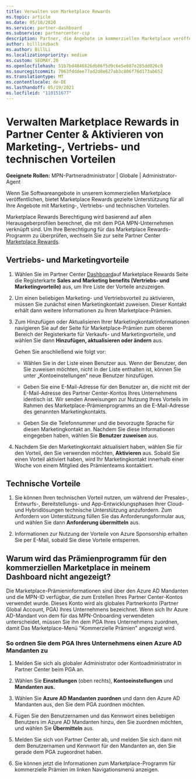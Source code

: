 ```yaml
---
title: Verwalten von Marketplace Rewards
ms.topic: article
ms.date: 05/18/2020
ms.service: partner-dashboard
ms.subservice: partnercenter-csp
description: Partner, die Angebote im kommerziellen Marketplace veröffentlichen, sind für Vorteile berechtigt, die Marketingsupport anbieten.
author: billlinzbach
ms.author: BillLi
ms.localizationpriority: medium
ms.custom: SEOMAY.20
ms.openlocfilehash: 51b7bd4846826db86f5d9c6e5e087e285dd026c0
ms.sourcegitcommit: 7063fdddee77ad2d8e627ab3c806f76d173ab652
ms.translationtype: MT
ms.contentlocale: de-DE
ms.lasthandoff: 05/19/2021
ms.locfileid: "110151677"
---
```

# <a name="manage-marketplace-rewards-in-partner-center--activate-marketing-sales-and-technical-benefits"></a>Verwalten Marketplace Rewards in Partner Center & Aktivieren von Marketing-, Vertriebs- und technischen Vorteilen

**Geeignete Rollen:** MPN-Partneradministrator | Globale | Administrator-Agent

Wenn Sie Softwareangebote in unserem kommerziellen Marketplace veröffentlichen, bietet Marketplace Rewards gezielte Unterstützung für all Ihre Angebote mit Marketing-, Vertriebs- und technischen Vorteilen.

Marketplace Rewards Berechtigung wird basierend auf allen Herausgeberprofilen berechnet, die mit dem PGA MPN-Unternehmen verknüpft sind. Um Ihre Berechtigung für das Marketplace Rewards-Programm zu überprüfen, wechseln Sie zur seite Partner Center [Marketplace Rewards](https://partner.microsoft.com/dashboard/mpn/program/commercialmarketplace).

## <a name="sales-and-marketing-benefits"></a>Vertriebs- und Marketingvorteile

1. Wählen Sie im Partner Center [Dashboard](https://partner.microsoft.com/dashboard)auf Marketplace Rewards Seite die Registerkarte **Sales and Marketing benefits (Vertriebs- und Marketingvorteile)** aus, um Ihre Liste der Vorteile anzuzeigen. 

2. Um einen beliebigen Marketing- und Vertriebsvorteil zu aktivieren, müssen Sie zunächst einen Marketingkontakt zuweisen. Dieser Kontakt erhält dann weitere Informationen zu Ihren Marketplace-Prämien.

3. Zum Hinzufügen oder Aktualisieren Ihrer Marketingkontaktinformationen navigieren Sie auf der Seite für Marketplace-Prämien zum oberen Bereich der Registerkarte für Verkaufs- und Marketingvorteile, und wählen Sie dann **Hinzufügen, aktualisieren oder ändern** aus. 

   Gehen Sie anschließend wie folgt vor:

   - Wählen Sie in der Liste einen Benutzer aus. Wenn der Benutzer, den Sie zuweisen möchten, nicht in der Liste enthalten ist, können Sie unter „Kontoeinstellungen“ neue Benutzer hinzufügen.

   - Geben Sie eine E-Mail-Adresse für den Benutzer an, die nicht mit der E-Mail-Adresse des Partner Center-Kontos Ihres Unternehmens identisch ist. Wir senden Anweisungen zur Nutzung Ihres Vorteils im Rahmen des Marketplace-Prämienprogramms an die E-Mail-Adresse des genannten Marketingkontakts.

   - Geben Sie die Telefonnummer und die bevorzugte Sprache für diesen Marketingkontakt an. Nachdem Sie diese Informationen eingegeben haben, wählen Sie **Benutzer zuweisen** aus.

4. Nachdem Sie den Marketingkontakt aktualisiert haben, wählen Sie für den Vorteil, den Sie verwenden möchten, **Aktivieren** aus. Sobald Sie einen Vorteil aktiviert haben, wird Ihr Marketingkontakt innerhalb einer Woche von einem Mitglied des Prämienteams kontaktiert.

## <a name="technical-benefits"></a>Technische Vorteile

1. Sie können Ihren technischen Vorteil nutzen, um während der Presales-, Entwurfs-, Bereitstellungs- und App-Entwicklungsphasen Ihrer Cloud- und Hybridlösungen technische Unterstützung anzufordern. Zum Anfordern von Unterstützung füllen Sie das Anforderungsformular aus, und wählen Sie dann **Anforderung übermitteln** aus.

2. Informationen zur Nutzung der Vorteile von Azure Sponsorship erhalten Sie per E-Mail, sobald Sie diese Vorteile entsperren.

## <a name="why-cant-i-see-the-commercial-marketplace-rewards-program-on-my-dashboard"></a>Warum wird das Prämienprogramm für den kommerziellen Marketplace in meinem Dashboard nicht angezeigt?

Die Marketplace-Prämieninformationen sind über den Azure AD Mandanten und die MPN-ID verfügbar, die zum Erstellen Ihres Partner Center-Kontos verwendet wurde. Dieses Konto wird als globales Partnerkonto (Partner Global Account, PGA) Ihres Unternehmens bezeichnet. Wenn sich Ihr Azure AD-Mandant von dem für das MPN-Onboarding verwendeten unterscheidet, müssen Sie ihn dem PGA Ihres Unternehmens zuordnen, damit Das Marketplace-Menü "Kommerzielle Prämien" angezeigt wird.

### <a name="to-associate-an-azure-ad-tenant-with-the-pga-of-your-company"></a>So ordnen Sie dem PGA Ihres Unternehmens einen Azure AD Mandanten zu

1. Melden Sie sich als globaler Administrator oder Kontoadministrator in Partner Center beim PGA an.

2. Wählen Sie **Einstellungen** (oben rechts), **Kontoeinstellungen** und **Mandanten aus.** 

3. Wählen Sie **Azure AD Mandanten zuordnen** und dann den Azure AD Mandanten aus, den Sie dem PGA zuordnen möchten.

4. Fügen Sie den Benutzernamen und das Kennwort eines beliebigen Benutzers im Azure AD Mandanten hinzu, den Sie zuordnen möchten, und wählen Sie **Übermitteln** aus.

5. Melden Sie sich von Partner Center ab, und melden Sie sich dann mit dem Benutzernamen und Kennwort für den Mandanten an, den Sie gerade dem PGA zugeordnet haben.

6. Sie können jetzt die Informationen zum Marketplace-Programm für kommerzielle Prämien im linken Navigationsmenü anzeigen.

